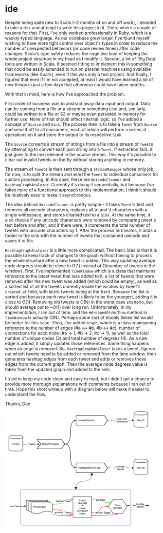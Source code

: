 # ide

Despite being quite new to Scala (~2 months of on and off work), I decided to take a risk and attempt to write this project in it. There where a couple of reasons for that. First, I've only worked professionally in Ruby, which is a weakly-typed language. As our codebase grew larger, I've found myself wishing to have more tight control over object's types in order to reduce the number of unexpected behaviors (or code review times) after code changes. Scala's type safety reduces the cognitive load of keeping the whole project structure in my head as I modify it. Second, a lot of 'Big Data' tools are written in Scala. It seemed fitting to implement this in something that could be easily extended to run on parallel machines using available frameworks (like Spark), even if this was only a test project. And finally, I figured that even if I'm not accepted, at least I would have learned a lot of new things in just a few days that otherwise could have taken months..

With that in mind, here is how I've approached the problem.

First order of business was to abstract away data input and output. Data can be coming from a file or a stream or something else and, similarly, could be written to a file or S3 or maybe even persisted in memory for further use. None of that should affect internal logic, so I've added a concept of `Source` and `Sink`. The process then is to take a `Tweet` from `Source` and send it off to all consumers, each of which will perform a series of operations on it and store the output to its respective `Sink`. 

The `Source` converts a stream of strings from a file into a stream of `Tweet`s by attempting to convert each json string into a `Tweet`. If extraction fails, it just goes to the next element in the source stream. This way it's possible to clear out invalid tweets on the fly without storing anything in memory. 

The stream of `Tweet`s is then sent through a `StreamManager` whose only job, for now, is to split the stream and send the `Tweet` to individual consumers for custom processing. In this case, these are `UnicodeCleaner` and `HashtagGraphAnalyzer`. Currently it's doing it sequentially, but because I've taken more of a functional approach to this implementation, I think it should be relatively easy to make it asynchronous. 

The idea behind `UnicodeCleaner` is pretty simple - it takes `Tweet`'s text and removes all unicode characters, replaces all \n and \t characters with a single whitespace, and stores cleaned text to a `Sink`. At the same time, it also checks if any unicode characters were removed by comparing tweet's text before and after, and if there were, it increments the total number of tweets with unicode characters by 1. After the process terminates, it adds a footer to the sink with the number of tweets that contained unicode and saves it to file.

`HashtagGraphAnalyzer` is a little more complicated. The basic idea is that it is possible to keep track of changes to the graph without having to process the whole structure after a new tweet is added. This way updating average node degrees should be close to O(1) instead of O(number of tweets in the window). 
First, I've implemented `TimeWindow` which is a class that maintains reference to the latest tweet that was added to it, a list of tweets that were removed after the new tweet was added (which could be empty), as well as a sorted list of all the tweets currently inside the window by tweet's `created_at` field, with latest tweets being at the front. Because the list is sorted and because each new tweet is likely to be the youngest, adding it is close to O(1). Removing old tweets is O(N) in the worst case scenario, but should average out to ~O(1) over long run. Unfortunately, in my implementation, I ran out of time, and the `#droppedOlderThan` method in `TimeWindow` is actually O(N). Perhaps some sort of doubly linked list would be better for this case.
Then, I've added `Graph`, which is a class maintaining reference to the number of edges (#a <-> #b, #b <-> #c), number of connections for each node (#a -> 1, #b -> 2, #c -> 1), as well as the total number of unique nodes (3) and total number of degrees (4). As a new edge is added, it simply updates those references. Same thing happens when an edge is removed. 
So, `HashtagGraphAnalyzer` takes a tweet, figures out which tweets need to be added or removed from the time window, then generates hashtag edges from each tweet and adds or removes those edges from the current graph. Then the average node degrees value is taken from the updated graph and added to the sink. 

I tried to keep my code clean and easy to read, but I didn't get a chance to provide more thorough explanations with comments because I ran out of time. Hope this short writeup with a diagram below will make it easier to understand the flow. 

Thanks, 
Dan


![alt tag](public/images/ide.png)
